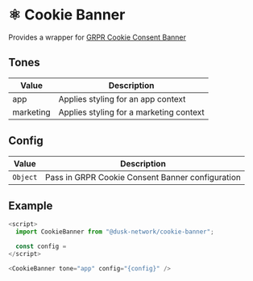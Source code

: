 # ⚛️ Cookie Banner

Provides a wrapper for [GRPR Cookie Consent Banner](https://github.com/beyonk-adventures/gdpr-cookie-consent-banner)

## Tones

| Value     | Description                             |
| --------- | --------------------------------------- |
| app       | Applies styling for an app context      |
| marketing | Applies styling for a marketing context |

## Config

| Value    | Description                                      |
| -------- | ------------------------------------------------ |
| `Object` | Pass in GRPR Cookie Consent Banner configuration |

## Example

```js
<script>
  import CookieBanner from "@dusk-network/cookie-banner";

  const config =
</script>

<CookieBanner tone="app" config="{config}" />
```
